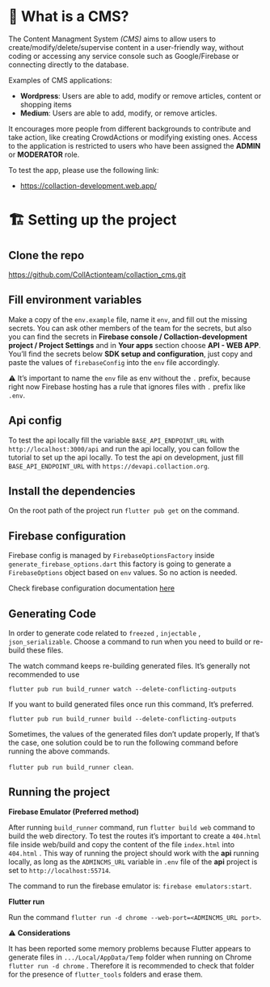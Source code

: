 # :thinking: **What is a CMS?**

The Content Managment System _(CMS)_ aims to allow users to create/modify/delete/supervise content in a user-friendly way, without coding or accessing any service console such as Google/Firebase or connecting directly to the database.

Examples of CMS applications:
- **Wordpress**: Users are able to add, modify or remove articles, content or shopping items
- **Medium**: Users are able to add, modify, or remove articles.

It encourages more people from different backgrounds to contribute and take action, like creating CrowdActions or modifying existing ones. Access to the application is restricted to users who have been assigned the **ADMIN** or **MODERATOR** role. 

To test the app, please use the following link:
- https://collaction-development.web.app/

# 🏗️ **Setting up the project**

## Clone the repo
https://github.com/CollActionteam/collaction_cms.git

## Fill environment variables
Make a copy of the `env.example` file, name it `env`, and fill out the missing secrets. You can ask other members of the team for the secrets, but also you can find the secrets in **Firebase console / Collaction-development project  / Project Settings** and in **Your apps** section choose **API - WEB APP**. You’ll find the secrets below **SDK setup and configuration**, just copy and paste the values of `firebaseConfig` into the `env` file accordingly.

:warning: It’s important to name the `env` file as env without the `.` prefix, because right now Firebase hosting has a rule that ignores files with `.` prefix like `.env`.

## Api config
To test the api locally fill the variable `BASE_API_ENDPOINT_URL` with `http://localhost:3000/api` and run the api locally, you can follow the tutorial to set up the api locally. To test the api on development, just fill `BASE_API_ENDPOINT_URL` with `https://devapi.collaction.org`.

## Install the dependencies
On the root path of the project run `flutter pub get` on the command.

## Firebase configuration
Firebase config is managed by `FirebaseOptionsFactory` inside `generate_firebase_options.dart` this factory is going to generate a `FirebaseOptions` object based on `env` values. So no action is needed.

Check firebase configuration documentation [here](https://docs.collaction.org/configuring-firebase)

## Generating Code
In order to generate code related to `freezed` , `injectable` , `json_serializable`. Choose a command to run when you need to build or re-build these files.

The watch command keeps re-building generated files. It’s generally not recommended to use

 `flutter pub run build_runner watch --delete-conflicting-outputs`

If you want to build generated files once run this command, It’s preferred.

`flutter pub run build_runner build --delete-conflicting-outputs`

Sometimes, the values of the generated files don’t update properly, If that’s the case, one solution could be to run the following command before running the above commands.

`flutter pub run build_runner clean`.

## Running the project

**Firebase Emulator (Preferred method)**

After running `build_runner` command, run `flutter build web` command to build the web directory. To test the routes it’s important to create a `404.html` file inside web/build and copy the content of the file `index.html` into `404.html` . This way of running the project should work with the **api** running locally, as long as the `ADMINCMS_URL` variable in `.env` file of the **api** project is set to `http://localhost:55714`.

The command to run the firebase emulator is: `firebase emulators:start`.

**Flutter run**

Run the command  `flutter run -d chrome --web-port=<ADMINCMS_URL port>`.

:warning: **Considerations**

It has been reported some memory problems because Flutter appears to generate files in `.../Local/AppData/Temp` folder when running on Chrome `flutter run -d chrome` . Therefore it is recommended to check that folder for the presence of `flutter_tools` folders and erase them. 
